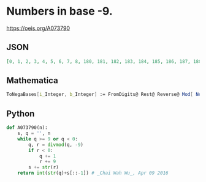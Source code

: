 # Numbers in base \-9\.
https://oeis.org/A073790
## JSON
```JSON
[0, 1, 2, 3, 4, 5, 6, 7, 8, 180, 181, 182, 183, 184, 185, 186, 187, 188, 170, 171, 172, 173, 174, 175, 176, 177, 178, 160, 161, 162, 163, 164, 165, 166, 167, 168, 150, 151, 152, 153, 154, 155, 156, 157, 158, 140, 141, 142, 143, 144, 145, 146, 147, 148, 130, 131]
```
## Mathematica
```Mathematica
ToNegaBases[i_Integer, b_Integer] := FromDigits@ Rest@ Reverse@ Mod[ NestWhileList[(# - Mod[ #, b])/-b &, i, # != 0 &], b]; Table[ ToNegaBases[n, 9], {n, 0, 60}]
```
## Python
```Python
def A073790(n):
    s, q = '', n
    while q >= 9 or q < 0:
        q, r = divmod(q, -9)
        if r < 0:
            q += 1
            r += 9
        s += str(r)
    return int(str(q)+s[::-1]) # _Chai Wah Wu_, Apr 09 2016
```
